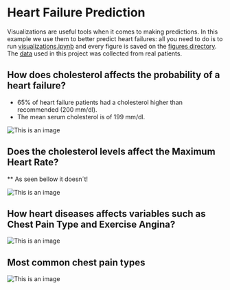 # Heart Failure Prediction


Visualizations are useful tools when it comes to making predictions. In this example we use them to better predict heart failures: all you need to do is to run [visualizations.ipynb](https://github.com/Rodrigo663/heart-failure-prediction/blob/main/visualizations.ipynb) and every figure is saved on the [figures directory](https://github.com/Rodrigo663/heart-failure-prediction/tree/main/figures). The [data](https://www.kaggle.com/fedesoriano/heart-failure-prediction) used in this project was collected from real patients. 


## How does cholesterol affects the probability of a heart failure?

- 65% of heart failure patients had a cholesterol higher than recommended (200 mm/dl).
- The mean serum cholesterol is of 199 mm/dl.

![This is an image](https://github.com/Rodrigo663/heart-failure-prediction/blob/main/figures/histplot.png)

## Does the cholesterol levels affect the Maximum Heart Rate?

** As seen bellow it doesn´t!

![This is an image](https://github.com/Rodrigo663/heart-failure-prediction/blob/main/figures/scatterplot.png)

## How heart diseases affects variables such as Chest Pain Type and Exercise Angina?

![This is an image](https://github.com/Rodrigo663/heart-failure-prediction/blob/main/figures/barplot.png)


## Most common chest pain types

![This is an image](https://github.com/Rodrigo663/heart-failure-prediction/blob/main/figures/piecharts.png)
